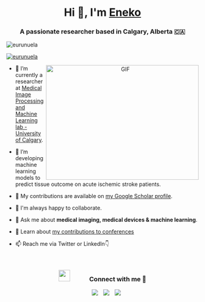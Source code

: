 <h1 align="center">Hi 👋, I'm <a href="https://enekourunuela.com/" target="blank">
Eneko</a></h1>
<h3 align="center">A passionate researcher based in Calgary, Alberta 🇨🇦</h3>

<p align="left"> <img src="https://komarev.com/ghpvc/?username=eurunuela&label=Profile%20views&color=0e75b6&style=flat" alt="eurunuela" /> </p>

<p align="left"> <a href="https://x.com/eurunuela" target="blank"><img src="https://img.shields.io/twitter/follow/eurunuela?logo=twitter&style=for-the-badge" alt="eurunuela" /></a> </p>

<a target="_blank" align="center">
  <img align="right" top="500" height="300" width="400" alt="GIF" src="https://media.giphy.com/media/SWoSkN6DxTszqIKEqv/giphy.gif">
</a>

- 🔭 I’m currently a researcher at <a href="https://ucalgary.ca/labs/miplab/home" target="blank">Medical Image Processing and Machine Learning lab - University of Calgary</a>.

- 🌱 I’m developing machine learning models to predict tissue outcome on acute ischemic stroke patients.

- 📝 My contributions are available on <a href="https://scholar.google.com/scholar?hl=en&q=eneko+urunuela" target="blank">my Google Scholar profile</a>.

- 🤝 I'm always happy to collaborate.

- 💬 Ask me about **medical imaging, medical devices & machine learning**.

- 📄 Learn about <a href="https://www.enekourunuela.com/conferences" target="blank">my contributions to conferences</a>

- 📫 Reach me via Twitter or LinkedIn👇
<br/>
<h3 align="center" > <img src="https://media.giphy.com/media/iY8CRBdQXODJSCERIr/giphy.gif" width="30" height="30" style="margin-right: 50px;">Connect with me 🤝 </h3>

<p align="center">

 <div align="center"  class="icons-social" style="margin-left: 10px;">
        <a style="margin-left: 10px;"  target="_blank" href="https://www.linkedin.com/in/eneko-urunuela/">
			<img src="https://img.icons8.com/doodle/40/000000/linkedin--v2.png"></a>
        <a style="margin-left: 10px;" target="_blank" href="https://github.com/eurunuela">
		<img src="https://img.icons8.com/doodle/40/000000/github--v1.png"></a>
		<a style="margin-left: 10px;" target="_blank" href="https://x.com/eurunuela">
			<img src="https://img.icons8.com/doodle/40/000000/twitter-squared--v2.png" ></a>
      </div>

</p>
